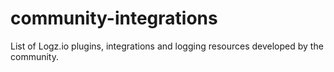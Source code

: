 # community-integrations
List of Logz.io plugins, integrations and logging resources developed by the community.
